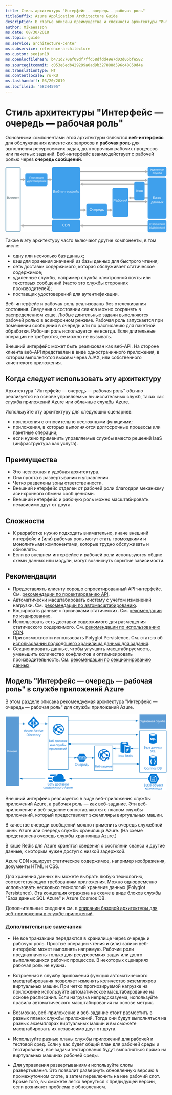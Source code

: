 ```yaml
---
title: Стиль архитектуры "Интерфейс — очередь — рабочая роль"
titleSuffix: Azure Application Architecture Guide
description: В статье описаны преимущества и сложности архитектуры "Интерфейс — очередь — рабочая роль" в Azure, а также приведены рекомендации по ее разработке.
author: MikeWasson
ms.date: 08/30/2018
ms.topic: guide
ms.service: architecture-center
ms.subservice: reference-architecture
ms.custom: seojan19
ms.openlocfilehash: b471d270af09df7ffd58dfdd49e7d03d05bfe582
ms.sourcegitcommit: c053e6edb429299a0ad9b327888d596c48859d4a
ms.translationtype: HT
ms.contentlocale: ru-RU
ms.lasthandoff: 03/20/2019
ms.locfileid: "58244595"
---
```

# <a name="web-queue-worker-architecture-style"></a>Стиль архитектуры "Интерфейс — очередь — рабочая роль"

Основными компонентами этой архитектуры являются **веб-интерфейс** для обслуживания клиентских запросов и **рабочая роль** для выполнения ресурсоемких задач, долгосрочных рабочих процессов или пакетных заданий.  Веб-интерфейс взаимодействует с рабочей ролью через **очередь сообщений**.

![Логическая схема архитектуры "Интерфейс — очередь — рабочая роль"](./images/web-queue-worker-logical.svg)

Также в эту архитектуру часто включают другие компоненты, в том числе:

- одну или несколько баз данных;
- кэш для хранения значений из базы данных для быстрого чтения;
- сеть доставки содержимого, которая обслуживает статическое содержимое;
- удаленные службы, например служба электронной почты или текстовых сообщений (часто это службы сторонних производителей);
- поставщик удостоверений для аутентификации.

Веб-интерфейс и рабочая роль реализованы без отслеживания состояния. Сведения о состоянии сеанса можно сохранять в распределенном кэше. Любые длительные задачи выполняются рабочей ролью в асинхронном режиме. Рабочая роль запускается при помещении сообщений в очередь или по расписанию для пакетной обработки. Рабочая роль используется не всегда. Если длительные операции не требуются, ее можно не вызывать.

Внешний интерфейс может быть реализован как веб-API. На стороне клиента веб-API представлен в виде одностраничного приложения, в котором выполняются вызовы через AJAX, или собственного клиентского приложения.

## <a name="when-to-use-this-architecture"></a>Когда следует использовать эту архитектуру

Архитектура "Интерфейс — очередь — рабочая роль" обычно реализуется на основе управляемых вычислительных служб, таких как служба приложений Azure или облачные службы Azure.

Используйте эту архитектуру для следующих сценариев:

- приложения с относительно несложными функциями;
- приложения, в которых выполняются долгосрочные процессы или пакетные операции;
- если нужно применить управляемые службы вместо решений IaaS (инфраструктура как услуга).

## <a name="benefits"></a>Преимущества

- Это несложная и удобная архитектура.
- Она проста в развертывании и управлении.
- Четко разделены зоны ответственности.
- Внешний интерфейс отделен от рабочей роли благодаря механизму асинхронного обмена сообщениями.
- Внешний интерфейс и рабочую роль можно масштабировать независимо друг от друга.

## <a name="challenges"></a>Сложности

- К разработке нужно подходить внимательно, иначе внешний интерфейс и (или) рабочая роль могут стать громоздкими и монолитными компонентами, которые трудно обслуживать и обновлять.
- Если во внешнем интерфейсе и рабочей роли используются общие схемы данных или модули, могут возникнуть скрытые зависимости.

## <a name="best-practices"></a>Рекомендации

- Предоставлять клиенту хорошо спроектированный API-интерфейс. См. [рекомендации по проектированию API][api-design].
- Автоматически масштабировать систему с учетом изменений нагрузки. См. [рекомендации по автомасштабированию][autoscaling].
- Кэшировать данные с признаками статических. См. [рекомендации по кэшированию][caching].
- Использовать сеть доставки содержимого для размещения статического содержимого. См. [рекомендации по использованию CDN][cdn].
- При возможности использовать Polyglot Persistence. См. статью об [использовании подходящего хранилища данных для задания][polyglot].
- Секционировать данные, чтобы улучшить масштабируемость, уменьшить количество конфликтов и оптимизировать производительность. См. [рекомендации по секционированию данных][data-partition].

## <a name="web-queue-worker-on-azure-app-service"></a>Модель "Интерфейс — очередь — рабочая роль" в службе приложений Azure

В этом разделе описана рекомендуемая архитектура "Интерфейс — очередь — рабочая роль" для службы приложений Azure.

![Физическая схема архитектуры "Интерфейс — очередь — рабочая роль"](./images/web-queue-worker-physical.png)

Внешний интерфейс реализуется в виде веб-приложения службы приложений Azure, а рабочая роль — как веб-задание. Эти веб-приложение и веб-задание сопоставляются с планом службы приложений, который предоставляет экземпляры виртуальных машин.

В качестве очереди сообщений можно применить очередь служебной шины Azure или очередь службы хранилища Azure. (На схеме представлена очередь службы хранилища Azure.)

В кэше Redis для Azure хранятся сведения о состоянии сеанса и другие данные, к которым нужен доступ с низкой задержкой.

Azure CDN кэширует статическое содержимое, например изображения, документы HTML и CSS.

Для хранения данных вы можете выбрать любую технологию, соответствующую требованиям приложения. Можно одновременно использовать несколько технологий хранения данных (Polyglot Persistence). Эта концепция отражена на схеме в виде блоков службы "База данных SQL Azure" и Azure Cosmos DB.

Дополнительные сведения см. в [описании базовой архитектуры для веб-приложения в службе приложений][scalable-web-app].

### <a name="additional-considerations"></a>Дополнительные замечания

- Не все транзакции передаются в хранилище через очередь и рабочую роль. Простые операции чтения и (или) записи веб-интерфейс может выполнять напрямую. Рабочие роли предназначены только для ресурсоемких задач или долго выполняющихся рабочих процессов. В некоторых сценариях рабочая роль не нужна.

- Встроенная в службу приложений функция автоматического масштабирования позволяет изменять количество экземпляров виртуальных машин. При четко прогнозируемой нагрузке на приложение используйте автоматическое масштабирование на основе расписания. Если нагрузка непредсказуема, используйте правила автоматического масштабирования на основе метрик.

- Возможно, веб-приложение и веб-задание стоит разместить в разных планах службы приложений. Тогда они будут выполняться на разных экземплярах виртуальных машин и вы сможете масштабировать их независимо друг от друга.

- Используйте разные планы службы приложений для рабочей и тестовой сред. Если у вас будет общий план для рабочей среды и тестирования, все задачи тестирования будут выполняться прямо на виртуальных машинах рабочей среды.

- Для управления развертываниями используйте слоты развертывания. Это позволит развернуть обновленную версию в промежуточном слоте, а затем переключить на нее рабочий слот. Кроме того, вы сможете легко вернуться к предыдущей версии, если возникнет проблема с обновлением.

<!-- links -->

[api-design]: ../../best-practices/api-design.md
[autoscaling]: ../../best-practices/auto-scaling.md
[caching]: ../../best-practices/caching.md
[cdn]: ../../best-practices/cdn.md
[data-partition]: ../../best-practices/data-partitioning.md
[polyglot]: ../design-principles/use-the-best-data-store.md
[scalable-web-app]: ../../reference-architectures/app-service-web-app/scalable-web-app.md